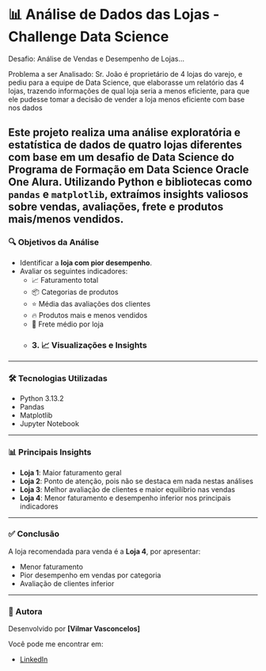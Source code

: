 # 📊 Análise de Dados das Lojas - Challenge Data Science

Desafio: Análise de Vendas e Desempenho de Lojas...

Problema a ser Analisado: Sr. João é proprietário de 4 lojas do varejo, e pediu para a equipe de Data Science, que elaborasse um relatório das 4 lojas, trazendo informações de qual loja seria a menos eficiente, para que ele pudesse tomar a decisão de vender a loja menos eficiente com base nos dados

Este projeto realiza uma análise exploratória e estatística de dados de quatro lojas diferentes com base em um desafio de Data Science do Programa de Formação em Data Science Oracle One Alura. Utilizando Python e bibliotecas como `pandas` e `matplotlib`, extraímos insights valiosos sobre vendas, avaliações, frete e produtos mais/menos vendidos.
---

### 🔍 Objetivos da Análise

- Identificar a **loja com pior desempenho**.
- Avaliar os seguintes indicadores:
  - 📈 Faturamento total  
  - 📦 Categorias de produtos  
  - ⭐ Média das avaliações dos clientes  
  - 🔥 Produtos mais e menos vendidos  
  - 🚚 Frete médio por loja
  - ### 3. 📈 Visualizações e Insights
    
---

### 🛠️ Tecnologias Utilizadas

- Python 3.13.2
- Pandas
- Matplotlib
- Jupyter Notebook
---

### 📊 Principais Insights

- **Loja 1**: Maior faturamento geral
- **Loja 2**: Ponto de atenção, pois não se destaca em nada nestas análises
- **Loja 3**: Melhor avaliação de clientes e maior equilíbrio nas vendas  
- **Loja 4**: Menor faturamento e desempenho inferior nos principais indicadores  

---

### ✅ Conclusão

A loja recomendada para venda é a **Loja 4**, por apresentar:

- Menor faturamento  
- Pior desempenho em vendas por categoria  
- Avaliação de clientes inferior  

---

### 📌 Autora


Desenvolvido por **[Vilmar Vasconcelos]**  

Você pode me encontrar em:  
- [LinkedIn](https://www.linkedin.com/in/vilmar-vasconcelos-/)
